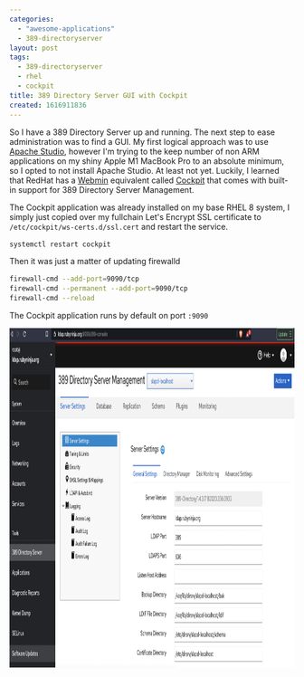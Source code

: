 ```yaml
---
categories:
  - "awesome-applications"
  - 389-directoryserver
layout: post
tags:
  - 389-directoryserver
  - rhel
  - cockpit
title: 389 Directory Server GUI with Cockpit
created: 1616911836
---
```


So I have a 389 Directory Server up and running. The next step to ease administration was to find a GUI. My first logical approach was to use <a href="https://directory.apache.org/studio/" target="_blank">Apache Studio</a>, however I'm trying to the keep number of non ARM applications on my shiny Apple M1 MacBook Pro to an absolute minimum, so I opted to not install Apache Studio. At least not yet. Luckily, I learned that RedHat has a <a href="https://www.webmin.com/" target="_blank">Webmin</a> equivalent called <a href="https://cockpit-project.org/" target="_blank">Cockpit</a> that comes with built-in support for 389 Directory Server Management.  

The Cockpit application was already installed on my base RHEL 8 system, I simply just copied over my fullchain Let's Encrypt SSL certificate to `/etc/cockpit/ws-certs.d/ssl.cert` and restart the service.

```bash
systemctl restart cockpit
```

Then it was just a matter of updating firewalld

```bash
firewall-cmd --add-port=9090/tcp
firewall-cmd --permanent --add-port=9090/tcp
firewall-cmd --reload
```

The Cockpit application runs by default on port `:9090`

<img src="/assets/awesome-applications/cockpit.png"  alt="Cockpit web interface" width="800" height="600"/>
